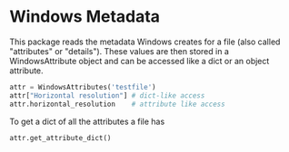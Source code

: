 # Windows Metadata

This package reads the metadata Windows creates for a file (also called "attributes" or "details"). 
These values are then stored in a WindowsAttribute object and can be accessed like a dict or an object attribute.
```python
attr = WindowsAttributes('testfile')
attr["Horizontal resolution"] # dict-like access
attr.horizontal_resolution    # attribute like access
```

To get a dict of all the attributes a file has
```python
attr.get_attribute_dict()
```